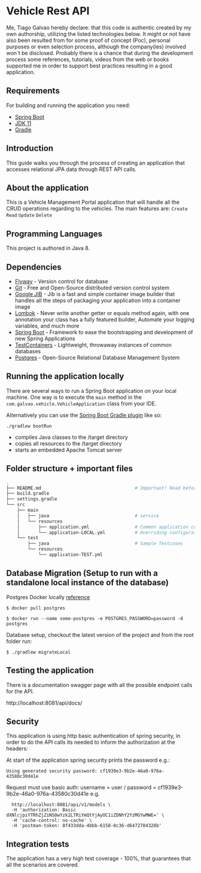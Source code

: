 # Vehicle Rest API

Me, Tiago Galvao hereby declare: that this code is authentic created by my own authorship, utilizing the listed technologies below. 
It might or not have also been resulted from for some proof of concept (Poc), personal purposes or even selection process, although 
the company(ies) involved won`t be disclosed. Probably there is a chance that during the development process some references, tutorials, 
videos from the web or books supported me in order to support best practices resulting in a good application. 

## Requirements
For building and running the application you need:

- [Spring Boot](http://projects.spring.io/spring-boot)
- [JDK 11](https://www.oracle.com/java/technologies/javase-jdk11-downloads.html)
- [Gradle](https://gradle.org)

## Introduction
This guide walks you through the process of creating an application that accesses relational JPA data through REST API calls.

## About the application
This is a Vehicle Management Portal application that will handle all the CRUD operations regarding to the vehicles.
The main features are: `Create` `Read` `Update` `Delete`

## Programming Languages
This project is authored in Java 8.

## Dependencies
* 	[Flyway](https://flywaydb.org/) - Version control for database
* 	[Git](https://git-scm.com/) - Free and Open-Source distributed version control system
*   [Google JIB](https://cloud.google.com/blog/products/gcp/introducing-jib-build-java-docker-images-better) - Jib is a fast and simple container image builder 
that handles all the steps of packaging your application into a container image
* 	[Lombok](https://projectlombok.org/) - Never write another getter or equals method again, with one annotation your class has a fully featured builder, 
Automate your logging variables, and much more
* 	[Spring Boot](https://spring.io/projects/spring-boot) - Framework to ease the bootstrapping and development of new Spring Applications
* 	[TestContainers](https://www.testcontainers.org/) - Lightweight, throwaway instances of common databases
* 	[Postgres](https://www.postgresql.org/) - Open-Source Relational Database Management System

## Running the application locally
There are several ways to run a Spring Boot application on your local machine. One way is to execute the `main` method in the 
`com.galvao.vehicle.VehicleApplication` class from your IDE.

Alternatively you can use the [Spring Boot Gradle plugin](https://docs.spring.io/spring-boot/docs/current/gradle-plugin/reference/html/) like so:

```shell
./gradlew bootRun
```

* compiles Java classes to the /target directory
* copies all resources to the /target directory
* starts an embedded Apache Tomcat server

## Folder structure + important files

```bash
.
├── README.md                                   # Important! Read before changing configuration
├── build.gradle
├── settings.gradle
└── src
    ├── main
    │   ├── java                                # service
    │   └── resources
    │       ├── application.yml                 # Common application configuration runnning using docker configs
    │       └── application-LOCAL.yml           # Overriding configuration specifc to local environment
    └── test
        ├── java                                # Sample Testcases
        └── resources
            └── application-TEST.yml
```

## Database Migration (Setup to run with a standalone local instance of the database)
Postgres Docker locally [reference](https://hub.docker.com/_/postgres)
```
$ docker pull postgres
```
```
$ docker run --name some-postgres -e POSTGRES_PASSWORD=password -d postgres
```

Database setup, checkout the latest version of the project and from the root folder run:
```
$ ./gradlew migrateLocal
```

## Testing the application
There is a documentation swagger page with all the possible endpoint calls for the API.

http://localhost:8081/api/docs/

## Security
This application is using http basic authentication of spring security, in order to do the API calls its needed to inform the authorization at the headers:

At start of the application spring security prints the password e.g.: 
```
Using generated security password: cf1939e3-9b2e-46a0-976a-43580c30d41e
```

Request must use basic auth: username = user / password = cf1939e3-9b2e-46a0-976a-43580c30d41e
e.g.
```curl -X GET \
  http://localhost:8081/api/v1/models \
  -H 'authorization: Basic dXNlcjpiYTRhZjZiNS0wYzk2LTRiYmQtYjAyOC1iZDNhY2YzMGYwMWE=' \
  -H 'cache-control: no-cache' \
  -H 'postman-token: 8f433dda-4bbb-6158-0c36-d6472784328b' 
```

## Integration tests
The application has a very high test coverage - 100%, that guarantees that all the scenarios are covered.